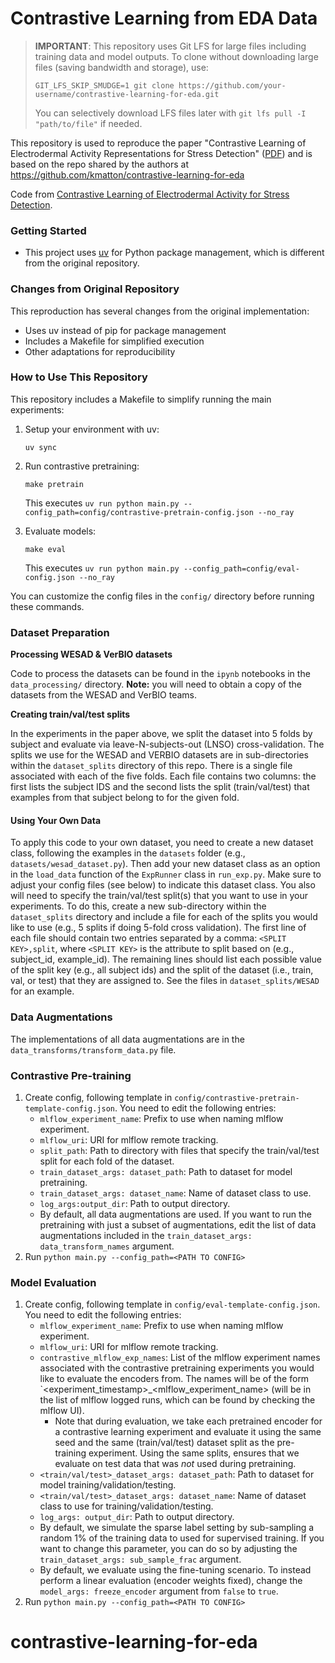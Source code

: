 # Contrastive Learning from EDA Data

> **IMPORTANT**: This repository uses Git LFS for large files including training data and model outputs. To clone without downloading large files (saving bandwidth and storage), use:
> ```
> GIT_LFS_SKIP_SMUDGE=1 git clone https://github.com/your-username/contrastive-learning-for-eda.git
> ```
> You can selectively download LFS files later with `git lfs pull -I "path/to/file"` if needed.

This repository is used to reproduce the paper "Contrastive Learning of Electrodermal Activity Representations for Stress Detection" ([PDF](https://proceedings.mlr.press/v209/matton23a/matton23a.pdf)) and is based on the repo shared by the authors at https://github.com/kmatton/contrastive-learning-for-eda

Code from [Contrastive Learning of Electrodermal Activity for Stress Detection](https://drive.google.com/file/d/19zVyHcHshMA4dGPCL_R_bcVAwxNb-QAk/view).

### Getting Started
* This project uses [uv](https://github.com/astral-sh/uv) for Python package management, which is different from the original repository.

### Changes from Original Repository
This reproduction has several changes from the original implementation:
* Uses uv instead of pip for package management
* Includes a Makefile for simplified execution
* Other adaptations for reproducibility

### How to Use This Repository

This repository includes a Makefile to simplify running the main experiments:

1. Setup your environment with uv:
   ```
   uv sync
   ```

2. Run contrastive pretraining:
   ```
   make pretrain
   ```
   This executes `uv run python main.py --config_path=config/contrastive-pretrain-config.json --no_ray`

3. Evaluate models:
   ```
   make eval
   ```
   This executes `uv run python main.py --config_path=config/eval-config.json --no_ray`

You can customize the config files in the `config/` directory before running these commands.

### Dataset Preparation

**Processing WESAD & VerBIO datasets**

Code to process the datasets can be found in the `ipynb` notebooks in the `data_processing/` directory. **Note:** you will need to obtain a copy of the datasets from the WESAD and VerBIO teams.

**Creating train/val/test splits**

In the experiments in the paper above, we split the dataset into 5 folds by subject and evaluate via leave-N-subjects-out (LNSO) cross-validation. The splits we use for the WESAD and VERBIO datasets are in sub-directories within the ``dataset_splits`` directory of this repo. There is a single file associated with each of the five folds. Each file contains two columns: the first lists the subject IDS and the second lists the split (train/val/test) that examples from that subject belong to for the given fold.

#### Using Your Own Data
To apply this code to your own dataset, you need to create a new dataset class, following the examples in the ``datasets`` folder (e.g., ``datasets/wesad_dataset.py``). Then add your new dataset class as an option in the ``load_data`` function of the ``ExpRunner`` class in ``run_exp.py``. Make sure to adjust your config files (see below) to indicate this dataset class. You also will need to specify the train/val/test split(s) that you want to use in your experiments. To do this, create a new sub-directory within the  ``dataset_splits`` directory and include a file for each of the splits you would like to use (e.g., 5 splits if doing 5-fold cross validation). The first line of each file should contain two entries separated by a comma: ``<SPLIT KEY>,split``, where ``<SPLIT KEY>`` is the attribute to split based on (e.g., subject_id, example_id). The remaining lines should list each possible value of the split key (e.g., all subject ids) and the split of the dataset (i.e., train, val, or test) that they are assigned to. See the files in ``dataset_splits/WESAD`` for an example.

### Data Augmentations
The implementations of all data augmentations are in the ``data_transforms/transform_data.py`` file.
### Contrastive Pre-training
1. Create config, following template in ``config/contrastive-pretrain-template-config.json``. You need to edit the following entries:
   * `mlflow_experiment_name`: Prefix to use when naming mlflow experiment.
   * `mlflow_uri`: URI for mlflow remote tracking.
   * `split_path`: Path to directory with files that specify the train/val/test split for each fold of the dataset.
   * `train_dataset_args: dataset_path`: Path to dataset for model pretraining.
   * `train_dataset_args: dataset_name`: Name of dataset class to use.
   * `log_args:output_dir`: Path to output directory.
   * By default, all data augmentations are used. If you want to run the pretraining with just a subset of augmentations, edit the list of data augmentations included in the ``train_dataset_args: data_transform_names`` argument.
2. Run `python main.py --config_path=<PATH TO CONFIG>`
### Model Evaluation
1. Create config, following template in ``config/eval-template-config.json``. You need to edit the following entries:
   * `mlflow_experiment_name`: Prefix to use when naming mlflow experiment.
   * `mlflow_uri`: URI for mlflow remote tracking.
   * `contrastive_mlflow_exp_names`: List of the mlflow experiment names associated with the contrastive pretraining experiments you would like to evaluate the encoders from. The names will be of the form `<experiment_timestamp>_<mlflow_experiment_name> (will be in the list of mlflow logged runs, which can be found by checking the mlflow UI).
       * Note that during evaluation, we take each pretrained encoder for a contrastive learning experiment and evaluate it using the same seed and the same (train/val/test) dataset split as the pre-training experiment. Using the same splits, ensures that we evaluate on test data that was *not* used during pretraining.
   * `<train/val/test>_dataset_args: dataset_path`: Path to dataset for model training/validation/testing.
   * `<train/val/test>_dataset_args: dataset_name`: Name of dataset class to use for training/validation/testing.
   * `log_args: output_dir`: Path to output directory.
   * By default, we simulate the sparse label setting by sub-sampling a random 1\% of the training data to used for supervised training. If you want to change this parameter, you can do so by adjusting the `train_dataset_args: sub_sample_frac` argument.
   * By default, we evaluate using the fine-tuning scenario. To instead perform a linear evaluation (encoder weights fixed), change the `model_args: freeze_encoder` argument from ``false`` to ``true``.
2. Run `python main.py --config_path=<PATH TO CONFIG>`
# contrastive-learning-for-eda
